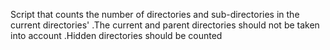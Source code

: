 Script that counts the number of directories and sub-directories in the current directories'
.The current and parent directories should not be taken into account
.Hidden directories should be counted
